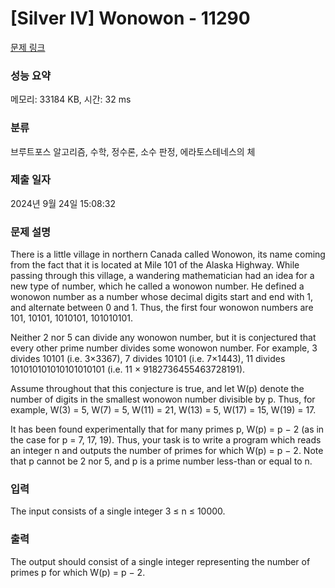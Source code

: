 # [Silver IV] Wonowon - 11290 

[문제 링크](https://www.acmicpc.net/problem/11290) 

### 성능 요약

메모리: 33184 KB, 시간: 32 ms

### 분류

브루트포스 알고리즘, 수학, 정수론, 소수 판정, 에라토스테네스의 체

### 제출 일자

2024년 9월 24일 15:08:32

### 문제 설명

<p>There is a little village in northern Canada called Wonowon, its name coming from the fact that it is located at Mile 101 of the Alaska Highway. While passing through this village, a wandering mathematician had an idea for a new type of number, which he called a wonowon number. He defined a wonowon number as a number whose decimal digits start and end with 1, and alternate between 0 and 1. Thus, the first four wonowon numbers are 101, 10101, 1010101, 101010101.</p>

<p>Neither 2 nor 5 can divide any wonowon number, but it is conjectured that every other prime number divides some wonowon number. For example, 3 divides 10101 (i.e. 3×3367), 7 divides 10101 (i.e. 7×1443), 11 divides 101010101010101010101 (i.e. 11 × 9182736455463728191).</p>

<p>Assume throughout that this conjecture is true, and let W(p) denote the number of digits in the smallest wonowon number divisible by p. Thus, for example, W(3) = 5, W(7) = 5, W(11) = 21, W(13) = 5, W(17) = 15, W(19) = 17.</p>

<p>It has been found experimentally that for many primes p, W(p) = p − 2 (as in the case for p = 7, 17, 19). Thus, your task is to write a program which reads an integer n and outputs the number of primes for which W(p) = p − 2. Note that p cannot be 2 nor 5, and p is a prime number less-than or equal to n.</p>

### 입력 

 <p>The input consists of a single integer 3 ≤ n ≤ 10000.</p>

### 출력 

 <p>The output should consist of a single integer representing the number of primes p for which W(p) = p − 2.</p>

